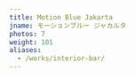 ```yaml
---
title: Motion Blue Jakarta
jname: モーションブルー ジャカルタ
photos: 7
weight: 101
aliases:
  - /works/interior-bar/
---
```

